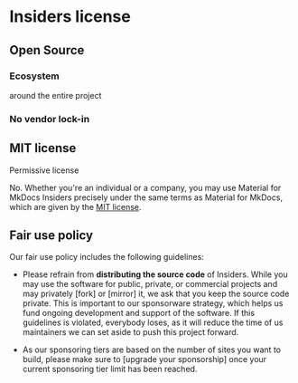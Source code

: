 # Insiders license




## Open Source

### Ecosystem

around the entire project

### No vendor lock-in

## MIT license

Permissive license

No. Whether you're an individual or a company, you may use Material for
MkDocs Insiders precisely under the same terms as Material for MkDocs, which are
given by the [MIT license].

  [MIT license]: ../license.md


## Fair use policy

Our fair use policy includes the following guidelines:

- Please refrain from __distributing the source code__ of Insiders. While you
may use the software for public, private, or commercial projects and may
privately [fork] or [mirror] it, we ask that you keep the source code private. This
is important to our sponsorware strategy, which helps us fund ongoing
development and support of the software. If this guidelines is violated,
everybody loses, as it will reduce the time of us maintainers we can set aside
to push this project forward.

- As our sponsoring tiers are based on the number of sites you want to build,
please make sure to [upgrade your sponsorship] once your current sponsoring tier
limit has been reached.



